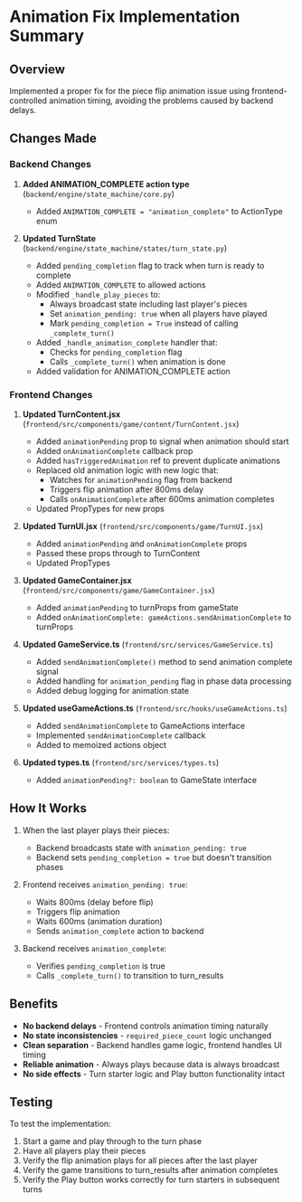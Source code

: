 # Animation Fix Implementation Summary

## Overview
Implemented a proper fix for the piece flip animation issue using frontend-controlled animation timing, avoiding the problems caused by backend delays.

## Changes Made

### Backend Changes

1. **Added ANIMATION_COMPLETE action type** (`backend/engine/state_machine/core.py`)
   - Added `ANIMATION_COMPLETE = "animation_complete"` to ActionType enum

2. **Updated TurnState** (`backend/engine/state_machine/states/turn_state.py`)
   - Added `pending_completion` flag to track when turn is ready to complete
   - Added `ANIMATION_COMPLETE` to allowed actions
   - Modified `_handle_play_pieces` to:
     - Always broadcast state including last player's pieces
     - Set `animation_pending: true` when all players have played
     - Mark `pending_completion = True` instead of calling `_complete_turn()`
   - Added `_handle_animation_complete` handler that:
     - Checks for `pending_completion` flag
     - Calls `_complete_turn()` when animation is done
   - Added validation for ANIMATION_COMPLETE action

### Frontend Changes

1. **Updated TurnContent.jsx** (`frontend/src/components/game/content/TurnContent.jsx`)
   - Added `animationPending` prop to signal when animation should start
   - Added `onAnimationComplete` callback prop
   - Added `hasTriggeredAnimation` ref to prevent duplicate animations
   - Replaced old animation logic with new logic that:
     - Watches for `animationPending` flag from backend
     - Triggers flip animation after 800ms delay
     - Calls `onAnimationComplete` after 600ms animation completes
   - Updated PropTypes for new props

2. **Updated TurnUI.jsx** (`frontend/src/components/game/TurnUI.jsx`)
   - Added `animationPending` and `onAnimationComplete` props
   - Passed these props through to TurnContent
   - Updated PropTypes

3. **Updated GameContainer.jsx** (`frontend/src/components/game/GameContainer.jsx`)
   - Added `animationPending` to turnProps from gameState
   - Added `onAnimationComplete: gameActions.sendAnimationComplete` to turnProps

4. **Updated GameService.ts** (`frontend/src/services/GameService.ts`)
   - Added `sendAnimationComplete()` method to send animation complete signal
   - Added handling for `animation_pending` flag in phase data processing
   - Added debug logging for animation state

5. **Updated useGameActions.ts** (`frontend/src/hooks/useGameActions.ts`)
   - Added `sendAnimationComplete` to GameActions interface
   - Implemented `sendAnimationComplete` callback
   - Added to memoized actions object

6. **Updated types.ts** (`frontend/src/services/types.ts`)
   - Added `animationPending?: boolean` to GameState interface

## How It Works

1. When the last player plays their pieces:
   - Backend broadcasts state with `animation_pending: true`
   - Backend sets `pending_completion = true` but doesn't transition phases

2. Frontend receives `animation_pending: true`:
   - Waits 800ms (delay before flip)
   - Triggers flip animation
   - Waits 600ms (animation duration)
   - Sends `animation_complete` action to backend

3. Backend receives `animation_complete`:
   - Verifies `pending_completion` is true
   - Calls `_complete_turn()` to transition to turn_results

## Benefits

- **No backend delays** - Frontend controls animation timing naturally
- **No state inconsistencies** - `required_piece_count` logic unchanged
- **Clean separation** - Backend handles game logic, frontend handles UI timing
- **Reliable animation** - Always plays because data is always broadcast
- **No side effects** - Turn starter logic and Play button functionality intact

## Testing

To test the implementation:
1. Start a game and play through to the turn phase
2. Have all players play their pieces
3. Verify the flip animation plays for all pieces after the last player
4. Verify the game transitions to turn_results after animation completes
5. Verify the Play button works correctly for turn starters in subsequent turns